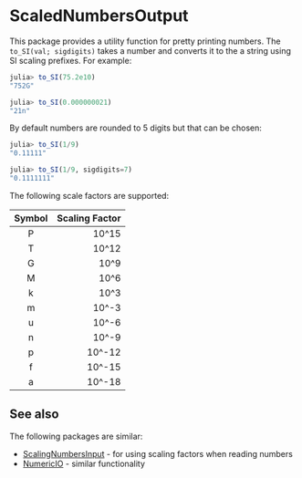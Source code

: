 # ScaledNumbersOutput

This package provides a utility function for pretty printing
numbers.  The `to_SI(val; sigdigits)` takes a number and converts
it to the a string using SI scaling prefixes.  For example:

```julia
julia> to_SI(75.2e10)
"752G"

julia> to_SI(0.000000021)
"21n"
```

By default numbers are rounded to 5 digits but that can be chosen:

```julia
julia> to_SI(1/9)
"0.11111"

julia> to_SI(1/9, sigdigits=7)
"0.1111111"
```

The following scale factors are supported:

| Symbol | Scaling Factor|
|:------:|--------------:|
| P      | 10^15         |
| T      | 10^12         |
| G      | 10^9          |
| M      | 10^6          |
| k      | 10^3          |
| m      | 10^-3         |
| u      | 10^-6         |
| n      | 10^-9         |
| p      | 10^-12        |
| f      | 10^-15        |
| a      | 10^-18        |

## See also

The following packages are similar:

- [ScalingNumbersInput](https://github.com/JuliaComputing/ScaledNumbersInput.jl) - for using scaling factors when reading numbers
- [NumericIO](https://github.com/ma-laforge/NumericIO.jl) - similar functionality